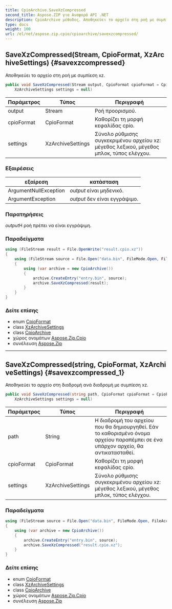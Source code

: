 ```yaml
---
title: CpioArchive.SaveXzCompressed
second_title: Aspose.ZIP για Αναφορά API .NET
description: CpioArchive μέθοδος. Αποθηκεύει το αρχείο στη ροή με συμπίεση xz.
type: docs
weight: 100
url: /el/net/aspose.zip.cpio/cpioarchive/savexzcompressed/
---
```

## SaveXzCompressed(Stream, CpioFormat, XzArchiveSettings) {#savexzcompressed}

Αποθηκεύει το αρχείο στη ροή με συμπίεση xz.

```csharp
public void SaveXzCompressed(Stream output, CpioFormat cpioFormat = CpioFormat.OldAscii, 
    XzArchiveSettings settings = null)
```

| Παράμετρος | Τύπος | Περιγραφή |
| --- | --- | --- |
| output | Stream | Ροή προορισμού. |
| cpioFormat | CpioFormat | Καθορίζει τη μορφή κεφαλίδας cpio. |
| settings | XzArchiveSettings | Σύνολο ρύθμισης συγκεκριμένου αρχείου xz: μέγεθος λεξικού, μέγεθος μπλοκ, τύπος ελέγχου. |

### Εξαιρέσεις

| εξαίρεση | κατάσταση |
| --- | --- |
| ArgumentNullException | *output* είναι μηδενικό. |
| ArgumentException | *output* δεν είναι εγγράψιμο. |

### Παρατηρήσεις

*output*Η ροή πρέπει να είναι εγγράψιμη.

### Παραδείγματα

```csharp
using (FileStream result = File.OpenWrite("result.cpio.xz"))
{
    using (FileStream source = File.Open("data.bin", FileMode.Open, FileAccess.Read))
    {
        using (var archive = new CpioArchive())
        {
            archive.CreateEntry("entry.bin", source);
            archive.SaveXzCompressed(result);
        }
    }
}
```

### Δείτε επίσης

* enum [CpioFormat](../../cpioformat/)
* class [XzArchiveSettings](../../../aspose.zip.xz.settings/xzarchivesettings/)
* class [CpioArchive](../)
* χώρος ονομάτων [Aspose.Zip.Cpio](../../cpioarchive/)
* συνέλευση [Aspose.Zip](../../../)

---

## SaveXzCompressed(string, CpioFormat, XzArchiveSettings) {#savexzcompressed_1}

Αποθηκεύει το αρχείο στη διαδρομή ανά διαδρομή με συμπίεση xz.

```csharp
public void SaveXzCompressed(string path, CpioFormat cpioFormat = CpioFormat.OldAscii, 
    XzArchiveSettings settings = null)
```

| Παράμετρος | Τύπος | Περιγραφή |
| --- | --- | --- |
| path | String | Η διαδρομή του αρχείου που θα δημιουργηθεί. Εάν το καθορισμένο όνομα αρχείου παραπέμπει σε ένα υπάρχον αρχείο, θα αντικατασταθεί. |
| cpioFormat | CpioFormat | Καθορίζει τη μορφή κεφαλίδας cpio. |
| settings | XzArchiveSettings | Σύνολο ρύθμισης συγκεκριμένου αρχείου xz: μέγεθος λεξικού, μέγεθος μπλοκ, τύπος ελέγχου. |

### Παραδείγματα

```csharp
using (FileStream source = File.Open("data.bin", FileMode.Open, FileAccess.Read))
{
    using (var archive = new CpioArchive())
    {
        archive.CreateEntry("entry.bin", source);
        archive.SaveXzCompressed("result.cpio.xz");
    }
}
```

### Δείτε επίσης

* enum [CpioFormat](../../cpioformat/)
* class [XzArchiveSettings](../../../aspose.zip.xz.settings/xzarchivesettings/)
* class [CpioArchive](../)
* χώρος ονομάτων [Aspose.Zip.Cpio](../../cpioarchive/)
* συνέλευση [Aspose.Zip](../../../)


